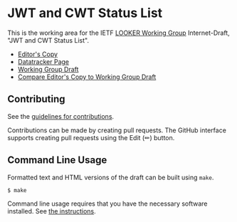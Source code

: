 # JWT and CWT Status List

This is the working area for the IETF [LOOKER Working Group](https://datatracker.ietf.org/wg/looker/documents/) Internet-Draft, "JWT and CWT Status List".

* [Editor's Copy](https://tplooker.github.io/draft-ietf-looker-jwt-cwt-status-list/#go.draft-ietf-looker-jwt-cwt-status-list.html)
* [Datatracker Page](https://datatracker.ietf.org/doc/draft-ietf-looker-jwt-cwt-status-list)
* [Working Group Draft](https://datatracker.ietf.org/doc/html/draft-ietf-looker-jwt-cwt-status-list)
* [Compare Editor's Copy to Working Group Draft](https://tplooker.github.io/draft-ietf-looker-jwt-cwt-status-list/#go.draft-ietf-looker-jwt-cwt-status-list.diff)


## Contributing

See the
[guidelines for contributions](https://github.com/tplooker/draft-ietf-looker-jwt-cwt-status-list/blob/main/CONTRIBUTING.md).

Contributions can be made by creating pull requests.
The GitHub interface supports creating pull requests using the Edit (✏) button.


## Command Line Usage

Formatted text and HTML versions of the draft can be built using `make`.

```sh
$ make
```

Command line usage requires that you have the necessary software installed.  See
[the instructions](https://github.com/martinthomson/i-d-template/blob/main/doc/SETUP.md).

